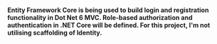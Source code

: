 #### Entity Framework Core is being used to build login and registration functionality in Dot Net 6 MVC. Role-based authorization and authentication in .NET Core will be defined. For this project, I'm not utilising scaffolding of Identity.